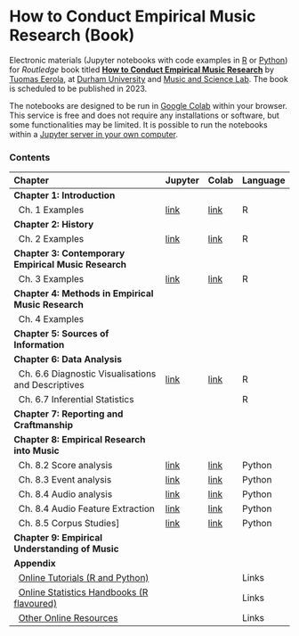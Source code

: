 # How to Conduct Empirical Music Research (Book)

Electronic materials (Jupyter notebooks with code examples in [R](https://www.r-project.org/) or [Python](https://www.python.org/)) for _Routledge_ book titled **[How to Conduct Empirical Music Research](https://github.com/tuomaseerola/emr)** by [Tuomas Eerola](https://www.durham.ac.uk/staff/tuomas-eerola/), at [Durham University](https://www.durham.ac.uk) and [Music and Science Lab](https://musicscience.net). The book is scheduled to be published in 2023.

The notebooks are designed to be run in [Google Colab](https://colab.research.google.com/) within your browser. This service is free and does not require any installations or software, but some functionalities may be limited. It is possible to run the notebooks within a [Jupyter server in your own computer](https://jupyter-notebook-beginner-guide.readthedocs.io/en/latest/index.html).

### Contents

| Chapter                                               | Jupyter  | Colab | Language |
|:------------------------------------------------------|:---------|:------|:---------|
| **Chapter 1: Introduction**                           |          |       |          |
| &nbsp;&nbsp;Ch. 1 Examples                            |[link](Ch1_examples.ipynb)|[link](https://colab.research.google.com/github/tuomaseerola/emr/blob/master/Ch1_examples.ipynb)| R     |
| **Chapter 2: History**                                |          |       |          |
| &nbsp;&nbsp;Ch. 2 Examples                            |[link](Ch2_examples.ipynb)|[link](https://colab.research.google.com/github/tuomaseerola/emr/blob/master/Ch2_examples.ipynb)| R     |
| **Chapter 3: Contemporary Empirical Music Research**  |          |       |          |
| &nbsp;&nbsp;Ch. 3 Examples                            |[link](Ch3_examples.ipynb)|[link](https://colab.research.google.com/github/tuomaseerola/emr/blob/master/Ch3_examples.ipynb)| R     |
| **Chapter 4: Methods in Empirical Music Research**    |          |       |          |
| &nbsp;&nbsp;Ch. 4 Examples                            |          |       |          |
| **Chapter 5: Sources of Information**                 |          |       |          |
| **Chapter 6: Data Analysis**                          |          |       |          |
| &nbsp;&nbsp;Ch. 6.6 Diagnostic Visualisations and Descriptives|[link](Ch6_basic.ipynb)|[link](https://colab.research.google.com/github/tuomaseerola/emr/blob/master/Ch6_basic.ipynb)| R      |
| &nbsp;&nbsp;Ch. 6.7 Inferential Statistics            |          |       |   R      |
| **Chapter 7: Reporting and Craftmanship**             |          |       |          |
| **Chapter 8: Empirical Research into Music**          |          |       |          |
| &nbsp;&nbsp;Ch. 8.2 Score analysis                    |[link](Ch8_score.ipynb)|[link](https://colab.research.google.com/github/tuomaseerola/emr/blob/master/Ch8_score.ipynb)| Python |
| &nbsp;&nbsp;Ch. 8.3 Event analysis                    |[link](Ch8_event.ipynb)|[link](https://colab.research.google.com/github/tuomaseerola/emr/blob/master/Ch8_event.ipynb)| Python |
| &nbsp;&nbsp;Ch. 8.4 Audio analysis                    |[link](Ch8_audio.ipynb)|[link](https://colab.research.google.com/github/tuomaseerola/emr/blob/master/Ch8_audio.ipynb)| Python |
| &nbsp;&nbsp;Ch. 8.4 Audio Feature Extraction          |[link](Ch8_extract.ipynb)|[link](https://colab.research.google.com/github/tuomaseerola/emr/blob/master/Ch8_extract.ipynb)| Python |
| &nbsp;&nbsp;Ch. 8.5 Corpus Studies]                   |[link](Ch8_event.ipynb)|[link](https://colab.research.google.com/github/tuomaseerola/emr/blob/master/Ch8_event.ipynb)| Python |
| **Chapter 9: Empirical Understanding of Music**       |          |       |          |
| **Appendix**                                          |          |       |          |
| &nbsp;&nbsp;[Online Tutorials (R and Python)](online_tutorials.md)     |          |       | Links |
| &nbsp;&nbsp;[Online Statistics Handbooks (R flavoured)](online_statistics.md)|     |       | Links |
| &nbsp;&nbsp;[Other Online Resources](other_resources.md)              |          |       | Links |


